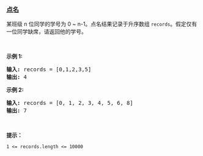 ### [点名](https://leetcode-cn.com/problems/que-shi-de-shu-zi-lcof)

<p>某班级 n 位同学的学号为 0 ~ n-1。点名结果记录于升序数组 <code>records</code>。假定仅有一位同学缺席，请返回他的学号。</p>

<p>&nbsp;</p>

<p><strong>示例 1:</strong></p>

<pre>
<strong>输入:</strong> records = [0,1,2,3,5]
<strong>输出:</strong> 4
</pre>

<p><strong>示例&nbsp;2:</strong></p>

<pre>
<strong>输入:</strong> records = [0, 1, 2, 3, 4, 5, 6, 8]
<strong>输出:</strong> 7</pre>

<p>&nbsp;</p>

<p><b>提示：</b></p>

<p><code>1 &lt;= records.length&nbsp;&lt;= 10000</code></p>
